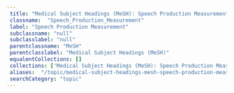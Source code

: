 ```yaml
--- 
 title: "Medical Subject Headings (MeSH): Speech Production Measurement" 
 classname:  "Speech_Production_Measurement" 
 label: "Speech Production Measurement" 
 subclassname: "null" 
 subclasslabel: "null" 
 parentclassname: "MeSH" 
 parentclasslabel: "Medical Subject Headings (MeSH)" 
 equalentCollections: [] 
 collections: ['Medical Subject Headings (MeSH): Speech Production Measurement']
 aliases:  "/topic/medical-subject-headings-mesh-speech-production-measurement"  
 searchCategory: "topic" 
---
```

